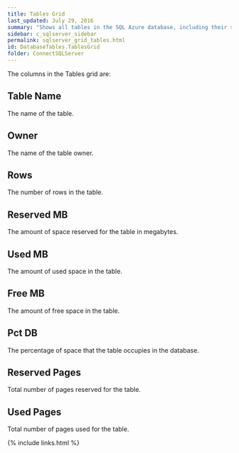 ```yaml
---
title: Tables Grid
last_updated: July 29, 2016
summary: "Shows all tables in the SQL Azure database, including their size, number of rows, and free space."
sidebar: c_sqlserver_sidebar
permalink: sqlserver_grid_tables.html
id: DatabaseTables.TablesGrid
folder: ConnectSQLServer
---
```


The columns in the Tables grid are:

## Table Name

The name of the table.

## Owner

The name of the table owner.

## Rows

The number of rows in the table.

## Reserved MB

The amount of space reserved for the table in megabytes.

## Used MB
The amount of used space in the table.

## Free MB

The amount of free space in the table.

## Pct DB

The percentage of space that the table occupies in the database.

## Reserved Pages

Total number of pages reserved for the table.

## Used Pages

Total number of pages used for the table.


{% include links.html %}
